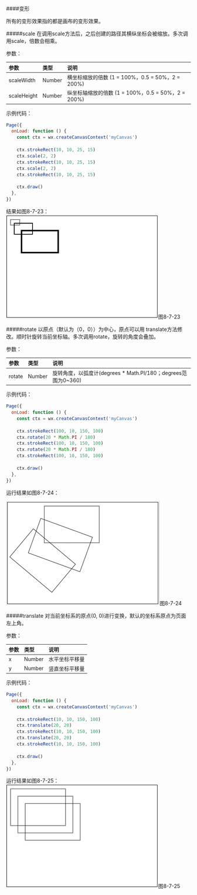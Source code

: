 ####变形

所有的变形效果指的都是画布的变形效果。

#####scale
在调用scale方法后，之后创建的路径其横纵坐标会被缩放。多次调用scale，倍数会相乘。

参数：

|参数	|类型	|说明|
| :--- | :--- | :--- |
|scaleWidth	|Number	|横坐标缩放的倍数 (1 = 100%，0.5 = 50%，2 = 200%)|
|scaleHeight	|Number	|纵坐标轴缩放的倍数 (1 = 100%，0.5 = 50%，2 = 200%)|

示例代码：

```js
Page({
  onLoad: function () {
    const ctx = wx.createCanvasContext('myCanvas')

    ctx.strokeRect(10, 10, 25, 15)
    ctx.scale(2, 2)
    ctx.strokeRect(10, 10, 25, 15)
    ctx.scale(2, 2)
    ctx.strokeRect(10, 10, 25, 15)

    ctx.draw()
  },
})
```
结果如图8-7-23：
![](/assets/8-7-23.png)图8-7-23

#####rotate
以原点（默认为（0，0））为中心，原点可以用 translate方法修改。顺时针旋转当前坐标轴。多次调用rotate，旋转的角度会叠加。

参数：

|参数	|类型	|说明|
| :--- | :--- | :--- |
|rotate	|Number	|旋转角度，以弧度计(degrees * Math.PI/180；degrees范围为0~360)|

示例代码：

```js
Page({
  onLoad: function () {
    const ctx = wx.createCanvasContext('myCanvas')

    ctx.strokeRect(100, 10, 150, 100)
    ctx.rotate(20 * Math.PI / 180)
    ctx.strokeRect(100, 10, 150, 100)
    ctx.rotate(20 * Math.PI / 180)
    ctx.strokeRect(100, 10, 150, 100)

    ctx.draw()
  },
})
```
运行结果如图8-7-24：

![](/assets/8-7-24.png)图8-7-24

#####translate
对当前坐标系的原点(0, 0)进行变换，默认的坐标系原点为页面左上角。

参数：

|参数	|类型	|说明|
| :--- | :--- | :--- |
|x	|Number	|水平坐标平移量|
|y	|Number|	竖直坐标平移量|

示例代码：

```js
Page({
  onLoad: function () {
    const ctx = wx.createCanvasContext('myCanvas')

    ctx.strokeRect(10, 10, 150, 100)
    ctx.translate(20, 20)
    ctx.strokeRect(10, 10, 150, 100)
    ctx.translate(20, 20)
    ctx.strokeRect(10, 10, 150, 100)

    ctx.draw()
  },
})
```

运行结果如图8-7-25：
![](/assets/8-7-25.png)图8-7-25